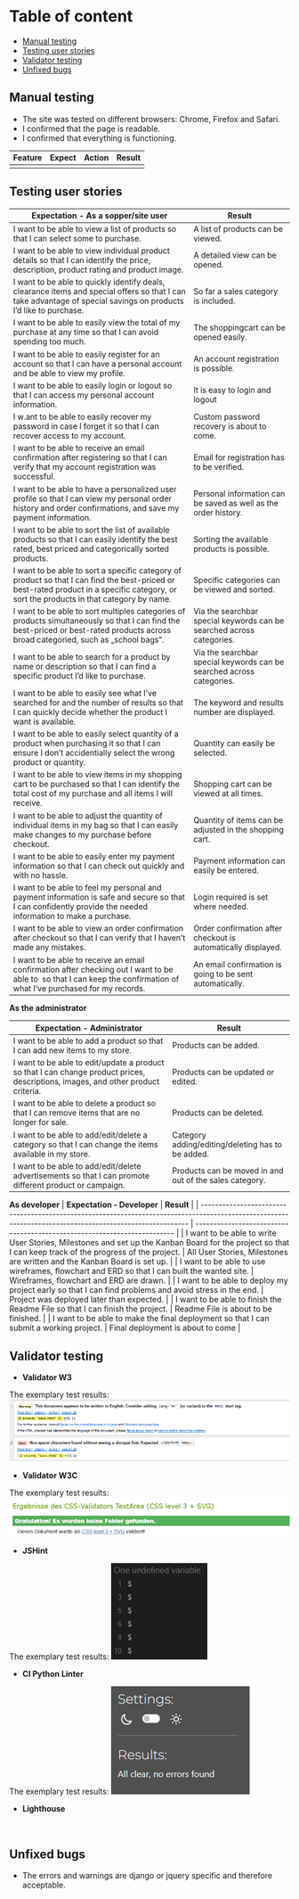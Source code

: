 # Table of content

- [Manual testing](#manual-testing)
- [Testing user stories](#testing-user-stories)
- [Validator testing](#validator-testing)
- [Unfixed bugs](#unfixed-bugs)


## Manual testing

- The site was tested on different browsers: Chrome, Firefox and Safari.
- I confirmed that the page is readable.
- I confirmed that everything is functioning.

| **Feature** | **Expect** | **Action** | **Result** |
|---------------------|--------------------|--------------------------|------------------------------|
|  |  |  |  |


## Testing user stories

| **Expectation - As a sopper/site user**                                                                                                                                                                    | **Result**                                                                |
| ---------------------------------------------------------------------------------------------------------------------------------------------------------------------------------------- | --------------------------------------------------------------------- |
| I want to be able to view a list of products so that I can select some to purchase.                                                                                                      | A list of products can be viewed.                                     |
| I want to be able to view individual product details so that I can identify the price, description, product rating and product image.                                                    | A detailed view can be opened.                                        |
| I want to be able to quickly identify deals, clearance items and special offers so that I can take advantage of special savings on products I’d like to purchase.                        | So far a sales category is included.                                  |
| I want to be able to easily view the total of my purchase at any time so that I can avoid spending too much.                                                                             | The shoppingcart can be opened easily.                                |
| I want to be able to easily register for an account so that I can have a personal account and be able to view my profile.                                                                | An account registration is possible.                                  |
| I want to be able to easily login or logout so that I can access my personal account information.                                                                                        | It is easy to login and logout                                        |
| I w.ant to be able to easily recover my password in case I forget it so that I can recover access to my account.                                                                         | Custom password recovery is about to come.                            |
| I want to be able to receive an email confirmation after registering so that I can verify that my account registration was successful.                                                   | Email for registration has to be verified.                            |
| I want to be able to have a personalized user profile so that I can view my personal order history and order confirmations, and save my payment information.                             | Personal information can be saved as well as the order history.       |
| I want to be able to sort the list of available products so that I can easily identify the best rated, best priced and categorically sorted products.                                    | Sorting the available products is possible.                           |
| I want to be able to sort a specific category of product so that I can find the best-priced or best-rated product in a specific category, or sort the products in that category by name. | Specific categories can be viewed and sorted.                         |
| I want to be able to sort multiples categories of products simultaneously so that I can find the best-priced or best-rated products across broad categoried, such as „school bags“.      | Via the searchbar special keywords can be searched across categories. |
| I want to be able to search for a product by name or description so that I can find a specific product I’d like to purchase.                                                             | Via the searchbar special keywords can be searched across categories. |
| I want to be able to easily see what I’ve searched for and the number of results so that I can quickly decide whether the product I want is available.                                   | The keyword and results number are displayed.                         |
| I want to be able to easily select quantity of a product when purchasing it so that I can ensure I don’t accidentially select the wrong product or quantity.                             | Quantity can easily be selected.                                      |
| I want to be able to view items in my shopping cart to be purchased so that I can identify the total cost of my purchase and all items I will receive.                                   | Shopping cart can be viewed at all times.                             |
| I want to be able to adjust the quantity of individual items in my bag so that I can easily make changes to my purchase before checkout.                                                 | Quantity of items can be adjusted in the shopping cart.               |
| I want to be able to easily enter my payment information so that I can check out quickly and with no hassle.                                                                             | Payment information can easily be entered.                            |
| I want to be able to feel my personal and payment information is safe and secure so that I can confidently provide the needed information to make a purchase.                            | Login required is set where needed.                                   |
| I want to be able to view an order confirmation after checkout so that I can verify that I haven’t made any mistakes.                                                                    | Order confirmation after checkout is automatically displayed.         |
| I want to be able to receive an email confirmation after checking out I want to be able to  so that I can keep the confirmation of what I’ve purchased for my records.                   | An email confirmation is going to be sent automatically.              |

**As the administrator**

| **Expectation - Administrator**                                                                                                   | **Result**                                              |
| --------------------------------------------------------------------------------------------------------------------------------- | ------------------------------------------------------- |
| I want to be able to add a product so that I can add new items to my store.                                                       | Products can be added.                                  |
| I want to be able to edit/update a product so that I can change product prices, descriptions, images, and other product criteria. | Products can be updated or edited.                      |
| I want to be able to delete a product so that I can remove items that are no longer for sale.                                     | Products can be deleted.                                |
| I want to be able to add/edit/delete a category so that I can change the items available in my store.                             | Category adding/editing/deleting has to be added.       |
| I want to be able to add/edit/delete advertisements so that I can promote different product or campaign.                          | Products can be moved in and out of the sales category. |

**As developer**
| **Expectation - Developer**                                                                                                                              | **Result**                                                               |
| -------------------------------------------------------------------------------------------------------------------------------------------------------- | ------------------------------------------------------------------------ |
| I want to be able to write User Stories, Milestones and set up the Kanban Board for the project so that I can keep track of the progress of the project. | All User Stories, Milestones are written and the Kanban Board is set up. |
| I want to be able to use wireframes, flowchart and ERD so that I can built the wanted site.                                                              | Wireframes, flowchart and ERD are drawn.                                 |
| I want to be able to deploy my project early so that I can find problems and avoid stress in the end.                                                    | Project was deployed later than expected.                                |
| I want to be able to finish the Readme File so that I can finish the project.                                                                            | Readme File is about to be finished.                                     |
| I want to be able to make the final deployment so that I can submit a working project.                                                                   | Final deployment is about to come                                        |

## Validator testing

- **Validator W3**

The exemplary test results: ![image of HTML Testing](readme-images/html.png)

- **Validator W3C**

The exemplary test results: ![image of CSS Testing](readme-images/css.png)

- **JSHint**

The exemplary test results: ![image of JS Testing](readme-images/js.png)

- **CI Python Linter**

The exemplary test results: ![image of PEP8 Testing](readme-images/pep8.png)


- **Lighthouse**

![]()

## Unfixed bugs

- The errors and warnings are django or jquery specific and therefore acceptable.